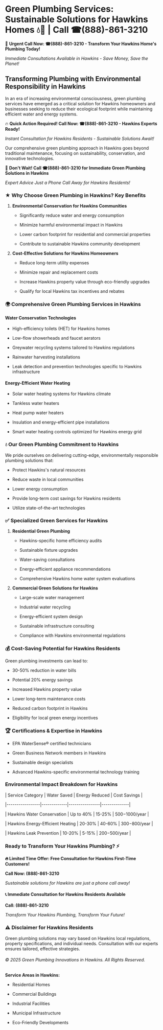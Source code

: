 # Green Plumbing Services: Sustainable Solutions for Hawkins Homes 💧🌿 | Call ☎(888)-861-3210

🚨 **Urgent Call Now: ☎(888)-861-3210 - Transform Your Hawkins Home's Plumbing Today!**
*Immediate Consultations Available in Hawkins - Save Money, Save the Planet!*

## Transforming Plumbing with Environmental Responsibility in Hawkins

In an era of increasing environmental consciousness, green plumbing services have emerged as a critical solution for Hawkins homeowners and businesses seeking to reduce their ecological footprint while maintaining efficient water and energy systems. 

🔥 **Quick Action Required! Call Now: ☎(888)-861-3210 - Hawkins Experts Ready!**
*Instant Consultation for Hawkins Residents - Sustainable Solutions Await!*

Our comprehensive green plumbing approach in Hawkins goes beyond traditional maintenance, focusing on sustainability, conservation, and innovative technologies.

🚨 **Don't Wait! Call ☎(888)-861-3210 for Immediate Green Plumbing Solutions in Hawkins**
*Expert Advice Just a Phone Call Away for Hawkins Residents!*

### ★ Why Choose Green Plumbing in Hawkins? Key Benefits

1. **Environmental Conservation for Hawkins Communities** 
   - Significantly reduce water and energy consumption
   - Minimize harmful environmental impact in Hawkins
   - Lower carbon footprint for residential and commercial properties
   - Contribute to sustainable Hawkins community development

2. **Cost-Effective Solutions for Hawkins Homeowners** 
   - Reduce long-term utility expenses
   - Minimize repair and replacement costs
   - Increase Hawkins property value through eco-friendly upgrades
   - Qualify for local Hawkins tax incentives and rebates

### 🌍 Comprehensive Green Plumbing Services in Hawkins

#### Water Conservation Technologies
- High-efficiency toilets (HET) for Hawkins homes
- Low-flow showerheads and faucet aerators
- Greywater recycling systems tailored to Hawkins regulations
- Rainwater harvesting installations
- Leak detection and prevention technologies specific to Hawkins infrastructure

#### Energy-Efficient Water Heating
- Solar water heating systems for Hawkins climate
- Tankless water heaters
- Heat pump water heaters
- Insulation and energy-efficient pipe installations
- Smart water heating controls optimized for Hawkins energy grid

### 💧 Our Green Plumbing Commitment to Hawkins

We pride ourselves on delivering cutting-edge, environmentally responsible plumbing solutions that:
- Protect Hawkins's natural resources
- Reduce waste in local communities
- Lower energy consumption
- Provide long-term cost savings for Hawkins residents
- Utilize state-of-the-art technologies

### ✅ Specialized Green Services for Hawkins

1. **Residential Green Plumbing**
   - Hawkins-specific home efficiency audits
   - Sustainable fixture upgrades
   - Water-saving consultations
   - Energy-efficient appliance recommendations
   - Comprehensive Hawkins home water system evaluations

2. **Commercial Green Solutions for Hawkins**
   - Large-scale water management
   - Industrial water recycling
   - Energy-efficient system design
   - Sustainable infrastructure consulting
   - Compliance with Hawkins environmental regulations

### 💰 Cost-Saving Potential for Hawkins Residents

Green plumbing investments can lead to:
- 30-50% reduction in water bills
- Potential 20% energy savings
- Increased Hawkins property value
- Lower long-term maintenance costs
- Reduced carbon footprint in Hawkins
- Eligibility for local green energy incentives

### 🏆 Certifications & Expertise in Hawkins

- EPA WaterSense® certified technicians
- Green Business Network members in Hawkins
- Sustainable design specialists
- Advanced Hawkins-specific environmental technology training

### Environmental Impact Breakdown for Hawkins

| Service Category | Water Saved | Energy Reduced | Cost Savings |
|-----------------|-------------|----------------|--------------|
| Hawkins Water Conservation | Up to 40% | 15-25% | $500-$1000/year |
| Hawkins Energy-Efficient Heating | 20-30% | 40-60% | $300-$800/year |
| Hawkins Leak Prevention | 10-20% | 5-15% | $200-$500/year |

### Ready to Transform Your Hawkins Plumbing? ⚡

**🔥 Limited Time Offer: Free Consultation for Hawkins First-Time Customers!**

**Call Now: (888)-861-3210**
*Sustainable solutions for Hawkins are just a phone call away!*

#### 📞 Immediate Consultation for Hawkins Residents Available

**Call: (888)-861-3210**
*Transform Your Hawkins Plumbing, Transform Your Future!*

### ⚠️ Disclaimer for Hawkins Residents

Green plumbing solutions may vary based on Hawkins local regulations, property specifications, and individual needs. Consultation with our experts ensures tailored, effective strategies.

###### © 2025 Green Plumbing Innovations in Hawkins. All Rights Reserved.

**Service Areas in Hawkins:** 
- Residential Homes
- Commercial Buildings
- Industrial Facilities
- Municipal Infrastructure
- Eco-Friendly Developments